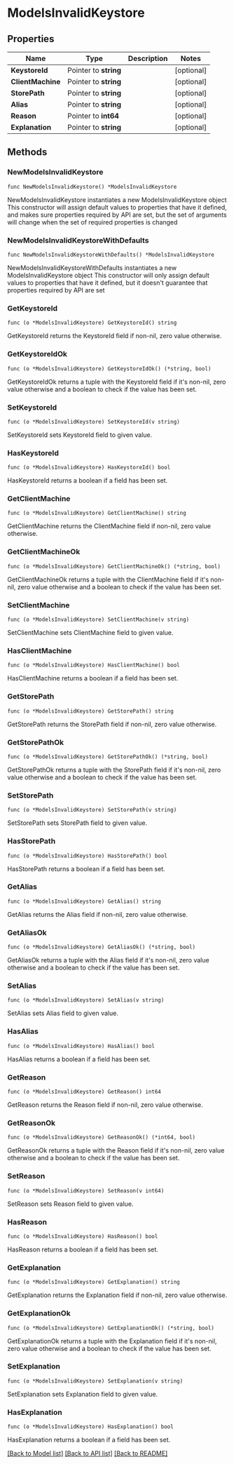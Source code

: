 # ModelsInvalidKeystore

## Properties

Name | Type | Description | Notes
------------ | ------------- | ------------- | -------------
**KeystoreId** | Pointer to **string** |  | [optional] 
**ClientMachine** | Pointer to **string** |  | [optional] 
**StorePath** | Pointer to **string** |  | [optional] 
**Alias** | Pointer to **string** |  | [optional] 
**Reason** | Pointer to **int64** |  | [optional] 
**Explanation** | Pointer to **string** |  | [optional] 

## Methods

### NewModelsInvalidKeystore

`func NewModelsInvalidKeystore() *ModelsInvalidKeystore`

NewModelsInvalidKeystore instantiates a new ModelsInvalidKeystore object
This constructor will assign default values to properties that have it defined,
and makes sure properties required by API are set, but the set of arguments
will change when the set of required properties is changed

### NewModelsInvalidKeystoreWithDefaults

`func NewModelsInvalidKeystoreWithDefaults() *ModelsInvalidKeystore`

NewModelsInvalidKeystoreWithDefaults instantiates a new ModelsInvalidKeystore object
This constructor will only assign default values to properties that have it defined,
but it doesn't guarantee that properties required by API are set

### GetKeystoreId

`func (o *ModelsInvalidKeystore) GetKeystoreId() string`

GetKeystoreId returns the KeystoreId field if non-nil, zero value otherwise.

### GetKeystoreIdOk

`func (o *ModelsInvalidKeystore) GetKeystoreIdOk() (*string, bool)`

GetKeystoreIdOk returns a tuple with the KeystoreId field if it's non-nil, zero value otherwise
and a boolean to check if the value has been set.

### SetKeystoreId

`func (o *ModelsInvalidKeystore) SetKeystoreId(v string)`

SetKeystoreId sets KeystoreId field to given value.

### HasKeystoreId

`func (o *ModelsInvalidKeystore) HasKeystoreId() bool`

HasKeystoreId returns a boolean if a field has been set.

### GetClientMachine

`func (o *ModelsInvalidKeystore) GetClientMachine() string`

GetClientMachine returns the ClientMachine field if non-nil, zero value otherwise.

### GetClientMachineOk

`func (o *ModelsInvalidKeystore) GetClientMachineOk() (*string, bool)`

GetClientMachineOk returns a tuple with the ClientMachine field if it's non-nil, zero value otherwise
and a boolean to check if the value has been set.

### SetClientMachine

`func (o *ModelsInvalidKeystore) SetClientMachine(v string)`

SetClientMachine sets ClientMachine field to given value.

### HasClientMachine

`func (o *ModelsInvalidKeystore) HasClientMachine() bool`

HasClientMachine returns a boolean if a field has been set.

### GetStorePath

`func (o *ModelsInvalidKeystore) GetStorePath() string`

GetStorePath returns the StorePath field if non-nil, zero value otherwise.

### GetStorePathOk

`func (o *ModelsInvalidKeystore) GetStorePathOk() (*string, bool)`

GetStorePathOk returns a tuple with the StorePath field if it's non-nil, zero value otherwise
and a boolean to check if the value has been set.

### SetStorePath

`func (o *ModelsInvalidKeystore) SetStorePath(v string)`

SetStorePath sets StorePath field to given value.

### HasStorePath

`func (o *ModelsInvalidKeystore) HasStorePath() bool`

HasStorePath returns a boolean if a field has been set.

### GetAlias

`func (o *ModelsInvalidKeystore) GetAlias() string`

GetAlias returns the Alias field if non-nil, zero value otherwise.

### GetAliasOk

`func (o *ModelsInvalidKeystore) GetAliasOk() (*string, bool)`

GetAliasOk returns a tuple with the Alias field if it's non-nil, zero value otherwise
and a boolean to check if the value has been set.

### SetAlias

`func (o *ModelsInvalidKeystore) SetAlias(v string)`

SetAlias sets Alias field to given value.

### HasAlias

`func (o *ModelsInvalidKeystore) HasAlias() bool`

HasAlias returns a boolean if a field has been set.

### GetReason

`func (o *ModelsInvalidKeystore) GetReason() int64`

GetReason returns the Reason field if non-nil, zero value otherwise.

### GetReasonOk

`func (o *ModelsInvalidKeystore) GetReasonOk() (*int64, bool)`

GetReasonOk returns a tuple with the Reason field if it's non-nil, zero value otherwise
and a boolean to check if the value has been set.

### SetReason

`func (o *ModelsInvalidKeystore) SetReason(v int64)`

SetReason sets Reason field to given value.

### HasReason

`func (o *ModelsInvalidKeystore) HasReason() bool`

HasReason returns a boolean if a field has been set.

### GetExplanation

`func (o *ModelsInvalidKeystore) GetExplanation() string`

GetExplanation returns the Explanation field if non-nil, zero value otherwise.

### GetExplanationOk

`func (o *ModelsInvalidKeystore) GetExplanationOk() (*string, bool)`

GetExplanationOk returns a tuple with the Explanation field if it's non-nil, zero value otherwise
and a boolean to check if the value has been set.

### SetExplanation

`func (o *ModelsInvalidKeystore) SetExplanation(v string)`

SetExplanation sets Explanation field to given value.

### HasExplanation

`func (o *ModelsInvalidKeystore) HasExplanation() bool`

HasExplanation returns a boolean if a field has been set.


[[Back to Model list]](../README.md#documentation-for-models) [[Back to API list]](../README.md#documentation-for-api-endpoints) [[Back to README]](../README.md)


